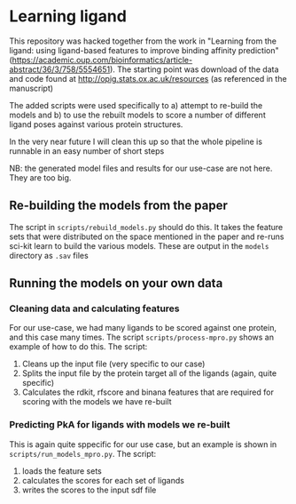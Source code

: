# Learning ligand
This repository was hacked together from the work in "Learning from the ligand: using ligand-based features to improve binding affinity prediction" (https://academic.oup.com/bioinformatics/article-abstract/36/3/758/5554651). The starting point was download of the data and code found at http://opig.stats.ox.ac.uk/resources (as referenced in the manuscript)

The added scripts were used specifically to a) attempt to re-build the models and b) to use the rebuilt models to score a number of different ligand poses against various protein structures.

In the very near future I will clean this up so that the whole pipeline is runnable in an easy number of short steps 

NB: the generated model files and results for our use-case are not here. They are too big. 

## Re-building the models from the paper
The script in `scripts/rebuild_models.py` should do this. It takes the feature sets that were distributed on the space mentioned in the paper and re-runs sci-kit learn to build the various models. These are output in the `models` directory as `.sav` files

## Running the models on your own data

### Cleaning data and calculating features
For our use-case, we had many ligands to be scored against one protein, and this case many times. The script `scripts/process-mpro.py` shows an example of how to do this. The script:
1. Cleans up the input file (very specific to our case)
2. Splits the input file by the protein target all of the ligands (again, quite specific)
3. Calculates the rdkit, rfscore and binana features that are required for scoring with the models we have re-built

### Predicting PkA for ligands with models we re-built
This is again quite sppecific for our use case, but an example is shown in `scripts/run_models_mpro.py`. The script:
1. loads the feature sets
2. calculates the scores for each set of ligands
3. writes the scores to the input sdf file
